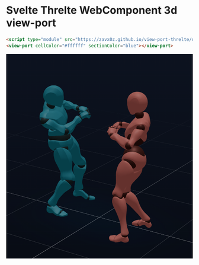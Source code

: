 # Svelte Threlte WebComponent 3d view-port

```html
<script type="module" src="https://zavx0z.github.io/view-port-threlte/dist/view-port.js"></script>
<view-port cellColor="#ffffff" sectionColor="blue"></view-port>
```

![img](doc/prev.png)
